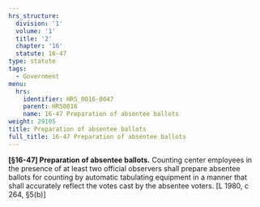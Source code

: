 ```yaml
---
hrs_structure:
  division: '1'
  volume: '1'
  title: '2'
  chapter: '16'
  statute: 16-47
type: statute
tags:
  - Government
menu:
  hrs:
    identifier: HRS_0016-0047
    parent: HRS0016
    name: 16-47 Preparation of absentee ballots
weight: 29105
title: Preparation of absentee ballots
full_title: 16-47 Preparation of absentee ballots
---
```

**[§16-47] Preparation of absentee ballots.** Counting center employees in the presence of at least two official observers shall prepare absentee ballots for counting by automatic tabulating equipment in a manner that shall accurately reflect the votes cast by the absentee voters. [L 1980, c 264, §5(b)]